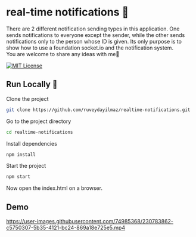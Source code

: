 
# real-time notifications 📝  
There are 2 different notification sending types in this application. One sends notifications to everyone except the sender, while the other sends notifications only to the person whose ID is given. Its only purpose is to show how to use a foundation socket.io and the notification system. <br> You are welcome to share any ideas with me👾

[![MIT License](https://img.shields.io/badge/License-MIT-green.svg)](https://choosealicense.com/licenses/mit/)  

## Run Locally 🚀   

Clone the project  

~~~bash  
git clone https://github.com/ruveydayilmaz/realtime-notifications.git
~~~

Go to the project directory  

~~~bash  
cd realtime-notifications
~~~

Install dependencies  

~~~bash  
npm install
~~~

Start the project  

~~~bash  
npm start
~~~  

Now open the index.html on a browser.

## Demo  
https://user-images.githubusercontent.com/74985368/230783862-c5750307-5b35-4121-bc24-869a18e725e5.mp4
